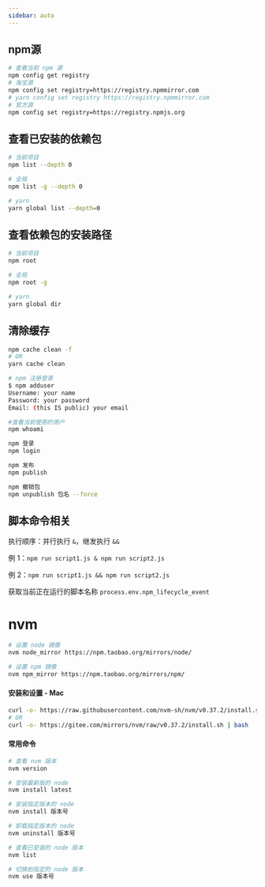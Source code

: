```yaml
---
sidebar: auto
---
```


## npm源

```sh
# 查看当前 npm 源
npm config get registry
# 淘宝源
npm config set registry=https://registry.npmmirror.com
# yarn config set registry https://registry.npmmirror.com
# 官方源
npm config set registry=https://registry.npmjs.org
```

## 查看已安装的依赖包
```sh
# 当前项目
npm list --depth 0

# 全局
npm list -g --depth 0

# yarn
yarn global list --depth=0
```

## 查看依赖包的安装路径
```sh
# 当前项目
npm root

# 全局
npm root -g

# yarn
yarn global dir
```

## 清除缓存
```sh
npm cache clean -f
# OR
yarn cache clean
```


```sh
# npm 注册登录
$ npm adduser
Username: your name
Password: your password
Email: (this IS public) your email

#查看当前使用的用户
npm whoami

npm 登录
npm login

npm 发布
npm publish

npm 撤销包
npm unpublish 包名 --force
```

## 脚本命令相关

执行顺序：并行执行 `&`，继发执行 `&&`

例 1：`npm run script1.js & npm run script2.js`

例 2：`npm run script1.js && npm run script2.js`

获取当前正在运行的脚本名称 `process.env.npm_lifecycle_event`


# nvm
```sh
# 设置 node 镜像
nvm node_mirror https://npm.taobao.org/mirrors/node/

# 设置 npm 镜像
nvm npm_mirror https://npm.taobao.org/mirrors/npm/
```


#### 安装和设置 - Mac
```sh
curl -o- https://raw.githubusercontent.com/nvm-sh/nvm/v0.37.2/install.sh | bash
# OR
curl -o- https://gitee.com/mirrors/nvm/raw/v0.37.2/install.sh | bash
```

#### 常用命令

```sh
# 查看 nvm 版本
nvm version

# 安装最新版的 node
nvm install latest

# 安装指定版本的 node
nvm install 版本号

# 卸载指定版本的 node
nvm uninstall 版本号

# 查看已安装的 node 版本
nvm list

# 切换到指定的 node 版本
nvm use 版本号
```